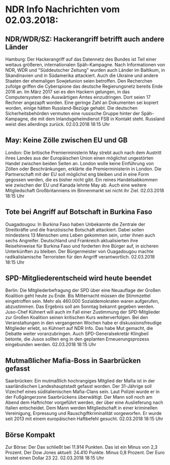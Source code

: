 # NDR Info Nachrichten vom 02.03.2018:


## NDR/WDR/SZ: Hackerangriff betrifft auch andere Länder
Hamburg: Der Hackerangriff auf das Datennetz des Bundes ist Teil einer weitaus größeren, internationalen Späh-Kampagne. Nach Informationen von NDR, WDR und "Süddeutscher Zeitung" wurden auch Länder im Baltikum, in Skandinavien und in Südamerika attackiert. Auch die Ukraine und andere Staaten der ehemaligen Sowjetunion seien betroffen. Den Recherchen zufolge griffen die Cyberspione das deutsche Regierungsnetz bereits Ende 2016 an. Im März 2017 sei es den Hackern gelungen, in das Computersystem des Auswärtigen Amtes einzudringen. Dort seien 17 Rechner angezapft worden. Eine geringe Zahl an Dokumenten sei kopiert worden, einige hätten Russland-Bezüge gehabt. Die deutschen Sicherheitsbehörden vermuten eine russische Gruppe hinter der Späh-Kampagne, die mit dem Inlandsgeheimdienst FSB in Kontakt steht. Russland weist dies allerdings zurück. 02.03.2018 18:15 Uhr 

## May: Keine Zölle zwischen EU und GB
London: Die britische Premierministerin May strebt auch nach dem Austritt ihres Landes aus der Europäischen Union einen möglichst ungestörten Handel zwischen beiden Seiten an. London wolle keine Einführung von Zöllen oder Beschränkungen, erklärte die Premierministerin in London. Die Partnerschaft mit der EU soll möglichst eng bleiben und in eine Form gegossen werden, die es bisher nicht gibt. Ein reines Handelsabkommen wie zwischen der EU und Kanada lehnte May ab. Auch eine weitere Mitgliedschaft Großbritanniens im Binnenmarkt sei nicht ihr Ziel. 02.03.2018 18:15 Uhr 

## Tote bei Angriff auf Botschaft in Burkina Faso
Ouagadougou: In Burkina Faso haben Unbekannte die Zentrale der Streitkräfte und die französische Botschaft attackiert. Dabei sollen mindestens 13 Menschen ums Leben gekommen sein, unter ihnen auch sechs Angreifer. Deutschland und Frankreich aktualisierten ihre Reisehinweise für Burkina Faso und forderten ihre Bürger auf, in sicheren Unterkünften zu bleiben. Der Bürgermeister von Ouagadougou machte radikalislamische Terroristen für den Angriff verantwortlich. 02.03.2018 18:15 Uhr 

## SPD-Mitgliederentscheid wird heute beendet
Berlin: Die Mitgliederbefragung der SPD über eine Neuauflage der Großen Koalition geht heute zu Ende. Bis Mitternacht müssen die Stimmzettel eingetroffen sein. Mehr als 460.000 Sozialdemokraten waren aufgerufen, abzustimmen. Das Ergebnis soll am Sonntag bekannt gegeben werden. Juso-Chef Kühnert will auch im Fall einer Zustimmung der SPD-Mitglieder zur Großen Koalition seinen kritischen Kurs weiterverfolgen. Bei den Veranstaltungen in den vergangenen Wochen habe er diskussionsfreudige Mitglieder erlebt, so Kühnert auf NDR Info. Das habe Mut gemacht, die Debatte weiter voranzubringen. Auch SPD-Generalsekretär Klingbeil betonte, die Jusos sollten eng in den geplanten Erneuerungsprozess eingebunden werden. 02.03.2018 18:15 Uhr 

## Mutmaßlicher Mafia-Boss in Saarbrücken gefasst
Saarbrücken:	Ein mutmaßlich hochrangiges Mitglied der Mafia ist in der saarländischen Landeshauptstadt gefasst worden. Der 31-Jährige soll Vizechef eines süditalienischen Mafia-Clans sein. Laut Polizei wurde er in der Fußgängerzone Saarbrückens überwältigt. Der Mann soll noch am Abend dem Haftrichter vorgeführt werden, der über eine Auslieferung nach Italien entscheidet. Dem Mann werden Mitgliedschaft in einer kriminellen Vereinigung, Erpressung und Rauschgiftkriminalität vorgeworfen. Er wurde seit 2013 mit einem europäischen Haftbefehl gesucht. 02.03.2018 18:15 Uhr 

## Börse Kompakt
Zur Börse: Der Dax schließt bei 11.914 Punkten. Das ist ein Minus von 2,3 Prozent. Der Dow Jones aktuell: 24.410 Punkte. Minus 0,8 Prozent. Der Euro kostet einen Dollar 23 22. 02.03.2018 18:15 Uhr 

